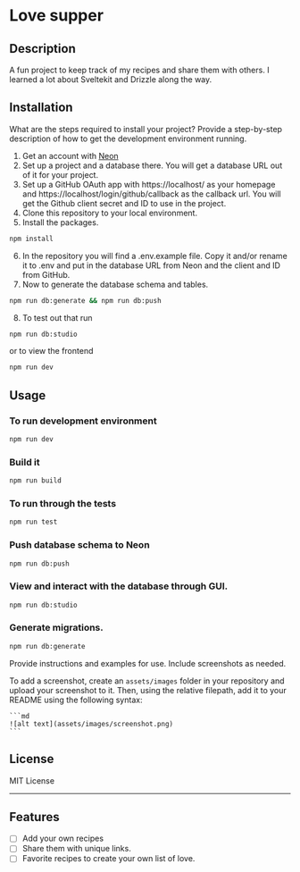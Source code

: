 # Love supper

## Description

A fun project to keep track of my recipes and share them with others. I learned a lot about Sveltekit and Drizzle along the way.

## Installation

What are the steps required to install your project? Provide a step-by-step description of how to get the development environment running.

1. Get an account with [Neon](https://neon.tech/)
2. Set up a project and a database there. You will get a database URL out of it for your project.
3. Set up a GitHub OAuth app with https://localhost/ as your homepage and https://localhost/login/github/callback as the callback url. You will get the Github client secret and ID to use in the project.
4. Clone this repository to your local environment.
5. Install the packages.

```bash
npm install
```

6. In the repository you will find a .env.example file. Copy it and/or rename it to .env and put in the database URL from Neon and the client and ID from GitHub.
7. Now to generate the database schema and tables.

```bash
npm run db:generate && npm run db:push
```

8. To test out that run

```bash
npm run db:studio
```

or to view the frontend

```bash
npm run dev
```

## Usage

### To run development environment

```bash
npm run dev
```
### Build it

```bash
npm run build
```

### To run through the tests

```bash
npm run test
```

### Push database schema to Neon

```bash
npm run db:push
```

### View and interact with the database through GUI.

```bash
npm run db:studio
```

### Generate migrations.

```bash
npm run db:generate
```

Provide instructions and examples for use. Include screenshots as needed.

To add a screenshot, create an `assets/images` folder in your repository and upload your screenshot to it. Then, using the relative filepath, add it to your README using the following syntax:

    ```md
    ![alt text](assets/images/screenshot.png)
    ```

## License

MIT License

---

## Features

- [ ] Add your own recipes
- [ ] Share them with unique links.
- [ ] Favorite recipes to create your own list of love.
